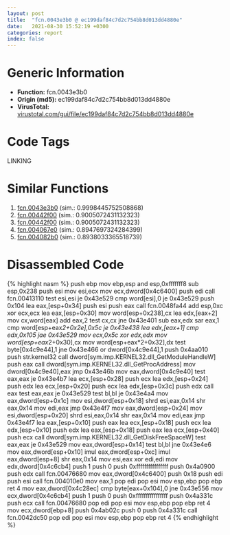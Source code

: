 ```yaml
---
layout: post
title:  "fcn.0043e3b0 @ ec199daf84c7d2c754bb8d013dd4880e"
date:   2021-08-30 15:52:19 +0300
categories: report
index: false
---
```


# Generic Information
- **Function:** fcn.0043e3b0
- **Origin (md5):** ec199daf84c7d2c754bb8d013dd4880e
- **VirusTotal:** [virustotal.com/gui/file/ec199daf84c7d2c754bb8d013dd4880e][virustotal_ref]

# Code Tags
<span class="tag" id="LINKING">LINKING</span>


# Similar Functions

1. [fcn.0043e3b0][similar_1_ref] (sim.: 0.9998445752508868)
2. [fcn.00442f00][similar_2_ref] (sim.: 0.9005072431132323)
3. [fcn.00442f00][similar_3_ref] (sim.: 0.9005072431132323)
4. [fcn.004067e0][similar_4_ref] (sim.: 0.8947697324284399)
5. [fcn.004082b0][similar_5_ref] (sim.: 0.8938033365518739)


# Disassembled Code

{% highlight nasm %}
push ebp
mov ebp,esp
and esp,0xfffffff8
sub esp,0x238
push esi
mov esi,ecx
mov ecx,dword[0x4c6400]
push edi
call fcn.00413110
test esi,esi
je 0x43e529
cmp word[esi],0
je 0x43e529
push 0x104
lea eax,[esp+0x34]
push esi
push eax
call fcn.0048fa44
add esp,0xc
xor ecx,ecx
lea eax,[esp+0x30]
mov word[esp+0x238],cx
lea edx,[eax+2]
mov cx,word[eax]
add eax,2
test cx,cx
jne 0x43e401
sub eax,edx
sar eax,1
cmp word[esp+eax*2+0x2e],0x5c
je 0x43e438
lea edx,[eax+1]
cmp edx,0x105
jae 0x43e529
mov ecx,0x5c
xor edx,edx
mov word[esp+eax*2+0x30],cx
mov word[esp+eax*2+0x32],dx
test byte[0x4c9e44],1
jne 0x43e466
or dword[0x4c9e44],1
push 0x4aa010
push str.kernel32
call dword[sym.imp.KERNEL32.dll_GetModuleHandleW]
push eax
call dword[sym.imp.KERNEL32.dll_GetProcAddress]
mov dword[0x4c9e40],eax
jmp 0x43e46b
mov eax,dword[0x4c9e40]
test eax,eax
je 0x43e4b7
lea ecx,[esp+0x28]
push ecx
lea edx,[esp+0x24]
push edx
lea ecx,[esp+0x20]
push ecx
lea edx,[esp+0x3c]
push edx
call eax
test eax,eax
je 0x43e529
test bl,bl
je 0x43e4a4
mov eax,dword[esp+0x1c]
mov esi,dword[esp+0x18]
shrd esi,eax,0x14
shr eax,0x14
mov edi,eax
jmp 0x43e4f7
mov eax,dword[esp+0x24]
mov esi,dword[esp+0x20]
shrd esi,eax,0x14
shr eax,0x14
mov edi,eax
jmp 0x43e4f7
lea eax,[esp+0x10]
push eax
lea ecx,[esp+0x18]
push ecx
lea edx,[esp+0x10]
push edx
lea eax,[esp+0x18]
push eax
lea ecx,[esp+0x40]
push ecx
call dword[sym.imp.KERNEL32.dll_GetDiskFreeSpaceW]
test eax,eax
je 0x43e529
mov eax,dword[esp+0x14]
test bl,bl
jne 0x43e4e6
mov eax,dword[esp+0x10]
imul eax,dword[esp+0xc]
imul eax,dword[esp+8]
shr eax,0x14
mov esi,eax
xor edi,edi
mov edx,dword[0x4c6cb4]
push 1
push 0
push 0xffffffffffffffff
push 0x4a0900
push edx
call fcn.00476680
mov eax,dword[0x4c6400]
push 0x18
push edi
push esi
call fcn.004010e0
mov eax,1
pop edi
pop esi
mov esp,ebp
pop ebp
ret 4
mov eax,dword[0x4c28ec]
cmp byte[eax+0x104],0
jne 0x43e556
mov ecx,dword[0x4c6cb4]
push 1
push 0
push 0xffffffffffffffff
push 0x4a331c
push ecx
call fcn.00476680
pop edi
pop esi
mov esp,ebp
pop ebp
ret 4
mov ecx,dword[ebp+8]
push 0x4ab02c
push 0
push 0x4a331c
call fcn.0042dc50
pop edi
pop esi
mov esp,ebp
pop ebp
ret 4
{% endhighlight %}


[similar_1_ref]: /report/fcn.0043e3b0@4fe6510221c33bf023f6abed461fc13f
[similar_2_ref]: /report/fcn.00442f00@ec199daf84c7d2c754bb8d013dd4880e
[similar_3_ref]: /report/fcn.00442f00@4fe6510221c33bf023f6abed461fc13f
[similar_4_ref]: /report/fcn.004067e0@94f83197373b17ab8b5225c0900d14de
[similar_5_ref]: /report/fcn.004082b0@843c4207147f5bab0e104024677fd9ec
[virustotal_ref]: https://www.virustotal.com/gui/file/ec199daf84c7d2c754bb8d013dd4880e